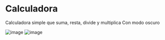 # Calculadora
Calculadora simple que suma, resta, divide y multiplica
Con modo oscuro

![image](https://user-images.githubusercontent.com/60717025/148212648-6479f6c7-2066-4da9-bcdd-aa735c7c4c57.png)
![image](https://user-images.githubusercontent.com/60717025/148212718-85a1b605-b883-41c6-b1dc-e89275c87b54.png)

